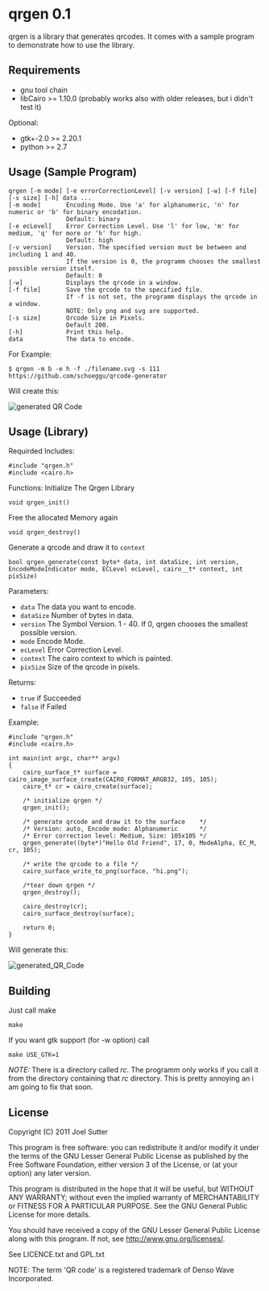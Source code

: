 qrgen 0.1
=========

qrgen is a library that generates qrcodes.
It comes with a sample program to demonstrate how to use the library.

Requirements
------------
- gnu tool chain
- libCairo >= 1.10.0 (probably works also with older releases, but i didn't test it)

Optional:

- gtk+-2.0 >= 2.20.1
- python >= 2.7

Usage (Sample Program)
----------------------

	qrgen [-m mode] [-e errorCorrectionLevel] [-v version] [-w] [-f file] [-s size] [-h] data ...
	[-m mode]		Encoding Mode. Use 'a' for alphanumeric, 'n' for numeric or 'b' for binary encodation.
					Default: binary
	[-e ecLevel]	Error Correction Level. Use 'l' for low, 'm' for medium, 'q' for more or 'h' for high.
					Default: high
	[-v version]	Version. The specified version must be between and including 1 and 40.
					If the version is 0, the programm chooses the smallest possible version itself.
					Default: 0
	[-w]			Displays the qrcode in a window.
	[-f file]		Save the qrcode to the specified file.
					If -f is not set, the programm displays the qrcode in a window.
					NOTE: Only png and svg are supported.
	[-s size]		Qrcode Size in Pixels.
					Default 200.
	[-h]			Print this help.
	data			The data to encode.
	
For Example:

	$ qrgen -m b -e h -f ./filename.svg -s 111 https://github.com/schoeggu/qrcode-generator

Will create this:

![generated QR Code](http://img11.imageshack.us/img11/1316/qrgen1.png)
	
Usage (Library)
---------------

Requirded Includes:

	#include "qrgen.h"
	#include <cairo.h>


Functions:
Initialize The Qrgen Library

	void qrgen_init()
Free the allocated Memory again

	void qrgen_destroy()
	
Generate a qrcode and draw it to `context`

	bool qrgen_generate(const byte* data, int dataSize, int version, EncodeModeIndicator mode, ECLevel ecLevel, cairo__t* context, int pixSize)
	
Parameters:

- `data`      The data you want to encode.
- `dataSize`  Number of bytes in data.
- `version`   The Symbol Version. 1 - 40. If 0, qrgen chooses the smallest possible version.
- `mode`      Encode Mode.
- `ecLevel`   Error Correction Level.
- `context`   The cairo context to which is painted.
- `pixSize`   Size of the qrcode in pixels.

Returns:

- `true`      if Succeeded
- `false`     if Failed

Example:

	#include "qrgen.h"
	#include <cairo.h>

	int main(int argc, char** argv)
	{
		cairo_surface_t* surface = cairo_image_surface_create(CAIRO_FORMAT_ARGB32, 105, 105);
		cairo_t* cr = cairo_create(surface);
		
		/* initialize qrgen */
		qrgen_init();
		
		/* generate qrcode and draw it to the surface    */
		/* Version: auto, Encode mode: Alphanumeric      */
		/* Error correction level: Medium, Size: 105x105 */
		qrgen_generate((byte*)"Hello Old Friend", 17, 0, ModeAlpha, EC_M, cr, 105);

		/* write the qrcode to a file */
		cairo_surface_write_to_png(surface, "hi.png");

		/*tear down qrgen */
		qrgen_destroy();
		
		cairo_destroy(cr);
		cairo_surface_destroy(surface);
		
		return 0;
	}

	
Will generate this:

![generated_QR_Code](http://img26.imageshack.us/img26/5615/qrgen2.png)
	
Building
--------

Just call make

	make
If you want gtk support (for -w option) call

	make USE_GTK=1
_NOTE:_ There is a directory called *rc*. The programm only works if you call it from the directory containing that *rc* directory. This is pretty annoying an i am going to fix that soon.

License
-------

Copyright (C) 2011 Joel Sutter

This program is free software: you can redistribute it and/or modify
it under the terms of the GNU Lesser General Public License as published by
the Free Software Foundation, either version 3 of the License, or
(at your option) any later version.

This program is distributed in the hope that it will be useful,
but WITHOUT ANY WARRANTY; without even the implied warranty of
MERCHANTABILITY or FITNESS FOR A PARTICULAR PURPOSE.  See the
GNU General Public License for more details.

You should have received a copy of the GNU Lesser General Public License
along with this program.  If not, see <http://www.gnu.org/licenses/>.

See LICENCE.txt and GPL.txt

NOTE: The term 'QR code' is a registered trademark of Denso Wave Incorporated.